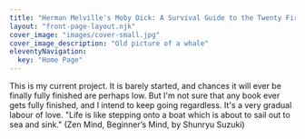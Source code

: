 ```yaml
---
title: "Herman Melville's Moby Dick: A Survival Guide to the Twenty First Century"
layout: "front-page-layout.njk"
cover_image: "images/cover-small.jpg"
cover_image_description: "Old picture of a whale"
eleventyNavigation:
  key: "Home Page"
---
```

This is my current project. It is barely started, and chances it will ever be finally fully finished are perhaps low. But I'm not sure that any book ever gets fully finished, and I intend to keep going regardless. It's a very gradual labour of love. "Life is like stepping onto a boat which is about to sail out to sea and sink." (Zen Mind, Beginner’s Mind, by Shunryu Suzuki)

